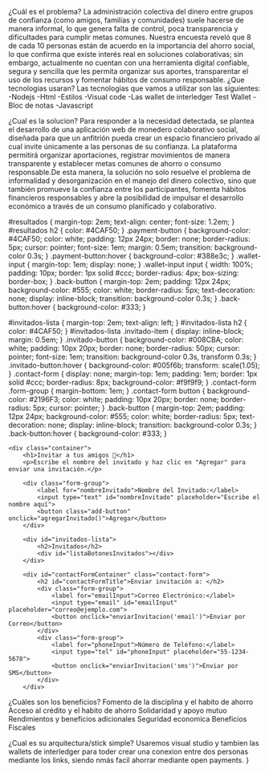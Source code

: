  ¿Cuál es el problema? 
La administración colectiva del dinero entre grupos de confianza (como amigos, familias  y comunidades) suele hacerse de manera informal, lo que genera falta de control, poca transparencia y dificultades para cumplir metas comunes. Nuestra encuesta reveló que 8 de cada 10 personas están de acuerdo en la importancia del ahorro social, lo que confirma que existe interés real en soluciones colaborativas; sin embargo, actualmente no cuentan con una herramienta digital confiable, segura y sencilla que les permita organizar sus aportes, transparentar el uso de los recursos y fomentar hábitos de consumo responsable.
¿Que tecnologias usaran?
Las tecnologias que vamos a utilizar son las siguientes:
-Nodejs
-Html
-Estilos 
-Visual code 
-Las wallet de interledger Test Wallet
-Bloc de notas 
-Javascript 

¿Cual es la solucion?
Para responder a la necesidad detectada, se plantea el desarrollo de una aplicación web de monedero colaborativo social, diseñada para que un anfitrión pueda crear un espacio financiero privado al cual invite únicamente a las personas de su confianza. La plataforma permitirá organizar aportaciones, registrar movimientos de manera transparente y establecer metas comunes de ahorro o consumo responsable.De esta manera, la solución no solo resuelve el problema de informalidad y desorganización en el manejo del dinero colectivo, sino que también promueve la confianza entre los participantes, fomenta hábitos financieros responsables y abre la posibilidad de impulsar el desarrollo económico a través de un consumo planificado y colaborativo.

#resultados {
            margin-top: 2em;
            text-align: center;
            font-size: 1.2em;
        }
        #resultados h2 {
            color: #4CAF50;
        }
        .payment-button {
            background-color: #4CAF50;
            color: white;
            padding: 12px 24px;
            border: none;
            border-radius: 5px;
            cursor: pointer;
            font-size: 1em;
            margin: 0.5em;
            transition: background-color 0.3s;
        }
        .payment-button:hover {
            background-color: #388e3c;
        }
        .wallet-input {
            margin-top: 1em;
            display: none;
        }
        .wallet-input input {
            width: 100%;
            padding: 10px;
            border: 1px solid #ccc;
            border-radius: 4px;
            box-sizing: border-box;
        }
        .back-button {
            margin-top: 2em;
            padding: 12px 24px;
            background-color: #555;
            color: white;
            border-radius: 5px;
            text-decoration: none;
            display: inline-block;
            transition: background-color 0.3s;
        }
        .back-button:hover {
            background-color: #333;
        }
    </style>
</head>
<body>

#invitados-lista {
            margin-top: 2em;
            text-align: left;
        }
        #invitados-lista h2 {
            color: #4CAF50;
        }
        #invitados-lista .invitado-item {
            display: inline-block;
            margin: 0.5em;
        }
        .invitado-button {
            background-color: #008CBA;
            color: white;
            padding: 10px 20px;
            border: none;
            border-radius: 50px;
            cursor: pointer;
            font-size: 1em;
            transition: background-color 0.3s, transform 0.3s;
        }
        .invitado-button:hover {
            background-color: #005f6b;
            transform: scale(1.05);
        }
        .contact-form {
            display: none;
            margin-top: 1em;
            padding: 1em;
            border: 1px solid #ccc;
            border-radius: 8px;
            background-color: #f9f9f9;
        }
        .contact-form .form-group {
            margin-bottom: 1em;
        }
        .contact-form button {
            background-color: #2196F3;
            color: white;
            padding: 10px 20px;
            border: none;
            border-radius: 5px;
            cursor: pointer;
        }
        .back-button {
            margin-top: 2em;
            padding: 12px 24px;
            background-color: #555;
            color: white;
            border-radius: 5px;
            text-decoration: none;
            display: inline-block;
            transition: background-color 0.3s;
        }
        .back-button:hover {
            background-color: #333;
        }
    </style>
</head>
<body>

    <div class="container">
        <h1>Invitar a tus amigos 🤝</h1>
        <p>Escribe el nombre del invitado y haz clic en "Agregar" para enviar una invitación.</p>

        <div class="form-group">
            <label for="nombreInvitado">Nombre del Invitado:</label>
            <input type="text" id="nombreInvitado" placeholder="Escribe el nombre aquí">
            <button class="add-button" onclick="agregarInvitado()">Agregar</button>
        </div>

        <div id="invitados-lista">
            <h2>Invitados</h2>
            <div id="listaBotonesInvitados"></div>
        </div>

        <div id="contactFormContainer" class="contact-form">
            <h2 id="contactFormTitle">Enviar invitación a: </h2>
            <div class="form-group">
                <label for="emailInput">Correo Electrónico:</label>
                <input type="email" id="emailInput" placeholder="correo@ejemplo.com">
                <button onclick="enviarInvitacion('email')">Enviar por Correo</button>
            </div>
            <div class="form-group">
                <label for="phoneInput">Número de Teléfono:</label>
                <input type="tel" id="phoneInput" placeholder="55-1234-5678">
                <button onclick="enviarInvitacion('sms')">Enviar por SMS</button>
            </div>
        </div>

        




 ¿Cuáles son los beneficios?
     Fomento de la disciplina y el habito de ahorro
     Acceso al crédito y el habito de ahorro
     Solidaridad y apoyo mutuo
     Rendimientos y beneficios adicionales
     Seguridad economica
     Beneficios Fiscales

¿Cual es su arquitectura/stick simple?
Usaremos visual studio y tambien las wallets de interledger para toder crear una conexion entre dos personas mediante los links, siendo nmás facil ahorrar mediante open payments.
}
